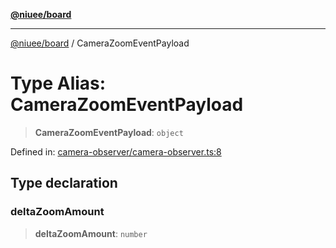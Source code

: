 [**@niuee/board**](../README.md)

***

[@niuee/board](../globals.md) / CameraZoomEventPayload

# Type Alias: CameraZoomEventPayload

> **CameraZoomEventPayload**: `object`

Defined in: [camera-observer/camera-observer.ts:8](https://github.com/niuee/board/blob/e6c1edcccf6525a0cc9088782c7c4653e837f533/src/camera-observer/camera-observer.ts#L8)

## Type declaration

### deltaZoomAmount

> **deltaZoomAmount**: `number`
